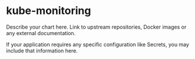 # kube-monitoring

Describe your chart here. Link to upstream repositories, Docker images or any
external documentation.

If your application requires any specific configuration like Secrets, you may
include that information here.
